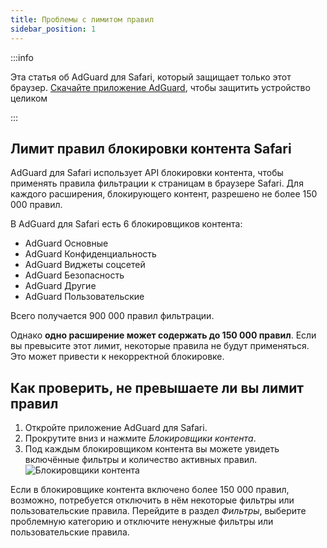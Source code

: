 ```yaml
---
title: Проблемы с лимитом правил
sidebar_position: 1
---
```


:::info

Эта статья об AdGuard для Safari, который защищает только этот браузер. [Скачайте приложение AdGuard](https://agrd.io/download-kb-adblock), чтобы защитить устройство целиком

:::

## Лимит правил блокировки контента Safari

AdGuard для Safari использует API блокировки контента, чтобы применять правила фильтрации к страницам в браузере Safari. Для каждого расширения, блокирующего контент, разрешено не более 150 000 правил.

В AdGuard для Safari есть 6 блокировщиков контента:

- AdGuard Основные
- AdGuard Конфиденциальность
- AdGuard Виджеты соцсетей
- AdGuard Безопасность
- AdGuard Другие
- AdGuard Пользовательские

Всего получается 900 000 правил фильтрации.

Однако **одно расширение может содержать до 150 000 правил**. Если вы превысите этот лимит, некоторые правила не будут применяться. Это может привести к некорректной блокировке.

## Как проверить, не превышаете ли вы лимит правил

1. Откройте приложение AdGuard для Safari.
2. Прокрутите вниз и нажмите _Блокировщики контента_.
3. Под каждым блокировщиком контента вы можете увидеть включённые фильтры и количество активных правил.
   ![Блокировщики контента](https://cdn.adtidy.org/content/Kb/ad_blocker/safari/adg-safari-cb.png)

Если в блокировщике контента включено более 150 000 правил, возможно, потребуется отключить в нём некоторые фильтры или пользовательские правила. Перейдите в раздел _Фильтры_, выберите проблемную категорию и отключите ненужные фильтры или пользовательские правила.
